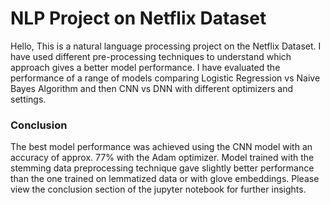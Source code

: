 # NLP Project on Netflix Dataset
Hello, This is a natural language processing project on the Netflix Dataset. I have used different pre-processing techniques to understand which approach gives a better model performance. I have evaluated the performance of a range of models comparing Logistic Regression vs Naive Bayes Algorithm and then CNN vs DNN with different optimizers and settings. 
### Conclusion
The best model performance was achieved using the CNN model with an accuracy of approx. 77% with the Adam optimizer. Model trained with the stemming data preprocessing technique gave slightly better performance than the one trained on lemmatized data or with glove embeddings. Please view the conclusion section of the jupyter notebook for further insights. 
